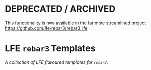 # DEPRECATED / ARCHIVED

This functionality is now available in the far more streamlined project https://github.com/lfe-rebar3/rebar3_lfe

# LFE `rebar3` Templates

*A collection of LFE flavoured templates for `rebar3`.*
